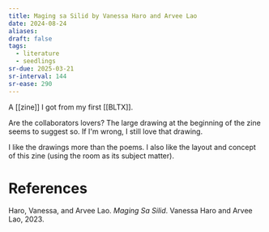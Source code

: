 ```yaml
---
title: Maging sa Silid by Vanessa Haro and Arvee Lao
date: 2024-08-24
aliases: 
draft: false
tags:
  - literature
  - seedlings
sr-due: 2025-03-21
sr-interval: 144
sr-ease: 290
---
```

A [[zine]] I got from my first [[BLTX]].

Are the collaborators lovers? The large drawing at the beginning of the zine seems to suggest so. If I'm wrong, I still love that drawing.

I like the drawings more than the poems. I also like the layout and concept of this zine (using the room as its subject matter).

# References

Haro, Vanessa, and Arvee Lao. _Maging Sa Silid_. Vanessa Haro and Arvee Lao, 2023.